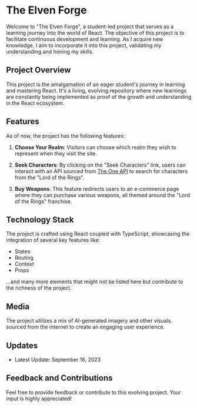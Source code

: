 # The Elven Forge

Welcome to "The Elven Forge", a student-led project that serves as a learning journey into the world of React. The objective of this project is to facilitate continuous development and learning. As I acquire new knowledge, I aim to incorporate it into this project, validating my understanding and honing my skills.

## Project Overview

This project is the amalgamation of an eager student's journey in learning and mastering React. It's a living, evolving repository where new learnings are constantly being implemented as proof of the growth and understanding in the React ecosystem. 

## Features

As of now, the project has the following features:

1. **Choose Your Realm**: Visitors can choose which realm they wish to represent when they visit the site.

2. **Seek Characters**: By clicking on the "Seek Characters" link, users can interact with an API sourced from [The One API](https://the-one-api.dev/) to search for characters from the "Lord of the Rings".

3. **Buy Weapons**: This feature redirects users to an e-commerce page where they can purchase various weapons, all themed around the "Lord of the Rings" franchise.

## Technology Stack

The project is crafted using React coupled with TypeScript, showcasing the integration of several key features like:

- States
- Routing
- Context
- Props

...and many more elements that might not be listed here but contribute to the richness of the project.

## Media

The project utilizes a mix of AI-generated imagery and other visuals sourced from the internet to create an engaging user experience.

## Updates

- Latest Update: September 16, 2023

## Feedback and Contributions

Feel free to provide feedback or contribute to this evolving project. Your input is highly appreciated!

